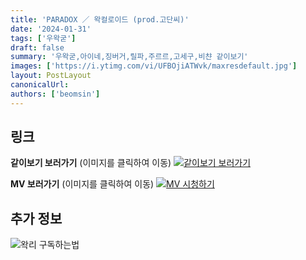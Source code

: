```yaml
---
title: 'PARADOX ／ 왁컬로이드 (prod.고단씨)'
date: '2024-01-31'
tags: ['우왁굳']
draft: false
summary: '우왁굳,아이네,징버거,릴파,주르르,고세구,비챤 같이보기'
images: ['https://i.ytimg.com/vi/UFBOjiATWvk/maxresdefault.jpg']
layout: PostLayout
canonicalUrl:
authors: ['beomsin']
---
```


## 링크

**같이보기 보러가기** (이미지를 클릭하여 이동)
[![같이보기 보러가기](https://cdn.discordapp.com/attachments/1136601898116464710/1211650793904807976/logo.png?ex=65eef8bc&is=65dc83bc&hm=95dc0e08c1f43025dd60def429896697b3787a9f923593eb50b24e9fb6280361&)](https://cafe.naver.com/steamindiegame/14716410)

**MV 보러가기** (이미지를 클릭하여 이동)
[![MV 시청하기](https://i.ytimg.com/vi/UFBOjiATWvk/maxresdefault.jpg)](https://www.youtube.com/watch?v=UFBOjiATWvk)

## 추가 정보

![왁리 구독하는법](https://cdn.discordapp.com/attachments/1136601898116464710/1137049857136267374/--2cut.gif)
